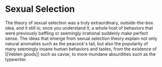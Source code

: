 # Sexual Selection

The theory of sexual selection was a truly extraordinary, outside-the-box idea, and it still is; once you understand it, a whole host of behaviors that were previously baffling or seemingly irrational suddenly make perfect sense. The ideas that emerge from sexual selection theory explain not only natural anomalies such as the peacock's tail, but also the popularity of many seemingly insane human behaviors and tastes, from the existence of [[Veblen goods]] such as caviar, to more mundane absurdities such as the typewriter.